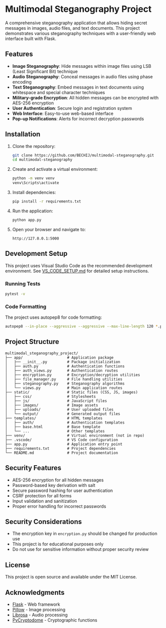 # Multimodal Steganography Project

A comprehensive steganography application that allows hiding secret messages in images, audio files, and text documents. This project demonstrates various steganography techniques with a user-friendly web interface built with Flask.

## Features

- **Image Steganography**: Hide messages within image files using LSB (Least Significant Bit) technique
- **Audio Steganography**: Conceal messages in audio files using phase encoding
- **Text Steganography**: Embed messages in text documents using whitespace and special character techniques
- **Military-grade Encryption**: All hidden messages can be encrypted with AES-256 encryption
- **User Authentication**: Secure login and registration system
- **Web Interface**: Easy-to-use web-based interface
- **Pop-up Notifications**: Alerts for incorrect decryption passwords

## Installation

1. Clone the repository:
   ```bash
   git clone https://github.com/BECHIJ/multimodal-steganography.git
   cd multimodal-steganography
   ```

2. Create and activate a virtual environment:
   ```bash
   python -m venv venv
   venv\Scripts\activate
   ```

3. Install dependencies:
   ```bash
   pip install -r requirements.txt
   ```

4. Run the application:
   ```bash
   python app.py
   ```

5. Open your browser and navigate to:
   ```
   http://127.0.0.1:5000
   ```

## Development Setup

This project uses Visual Studio Code as the recommended development environment. See [VS_CODE_SETUP.md](VS_CODE_SETUP.md) for detailed setup instructions.

### Running Tests

```bash
pytest -v
```

### Code Formatting

The project uses autopep8 for code formatting:

```bash
autopep8 --in-place --aggressive --aggressive --max-line-length 120 *.py app/*.py
```

## Project Structure

```
multimodal_steganography_project/
├── app/                    # Application package
│   ├── __init__.py         # Package initialization
│   ├── auth.py             # Authentication functions
│   ├── auth_views.py       # Authentication routes
│   ├── encryption.py       # Encryption/decryption utilities
│   ├── file_manager.py     # File handling utilities
│   ├── steganography.py    # Steganography algorithms
│   └── views.py            # Main application routes
├── static/                 # Static files (CSS, JS, images)
│   ├── css/                # Stylesheets
│   ├── js/                 # JavaScript files
│   ├── images/             # Image assets
│   ├── uploads/            # User uploaded files
│   └── output/             # Generated output files
├── templates/              # HTML templates
│   ├── auth/               # Authentication templates
│   ├── base.html           # Base template
│   └── ...                 # Other templates
├── venv/                   # Virtual environment (not in repo)
├── .vscode/                # VS Code configuration
├── app.py                  # Application entry point
├── requirements.txt        # Project dependencies
└── README.md               # Project documentation
```

## Security Features

- AES-256 encryption for all hidden messages
- Password-based key derivation with salt
- Secure password hashing for user authentication
- CSRF protection for all forms
- Input validation and sanitization
- Proper error handling for incorrect passwords

## Security Considerations

- The encryption key in `encryption.py` should be changed for production use
- This project is for educational purposes only
- Do not use for sensitive information without proper security review

## License

This project is open source and available under the MIT License.

## Acknowledgments

- [Flask](https://flask.palletsprojects.com/) - Web framework
- [Pillow](https://python-pillow.org/) - Image processing
- [Librosa](https://librosa.org/) - Audio processing
- [PyCryptodome](https://pycryptodome.readthedocs.io/) - Cryptographic functions
